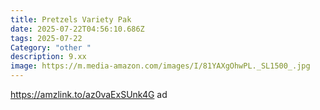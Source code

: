 ```yaml
---
title: Pretzels Variety Pak
date: 2025-07-22T04:56:10.686Z
tags: 2025-07-22
Category: "other "
description: 9.xx
image: https://m.media-amazon.com/images/I/81YAXgOhwPL._SL1500_.jpg
---
```

https://amzlink.to/az0vaExSUnk4G ad